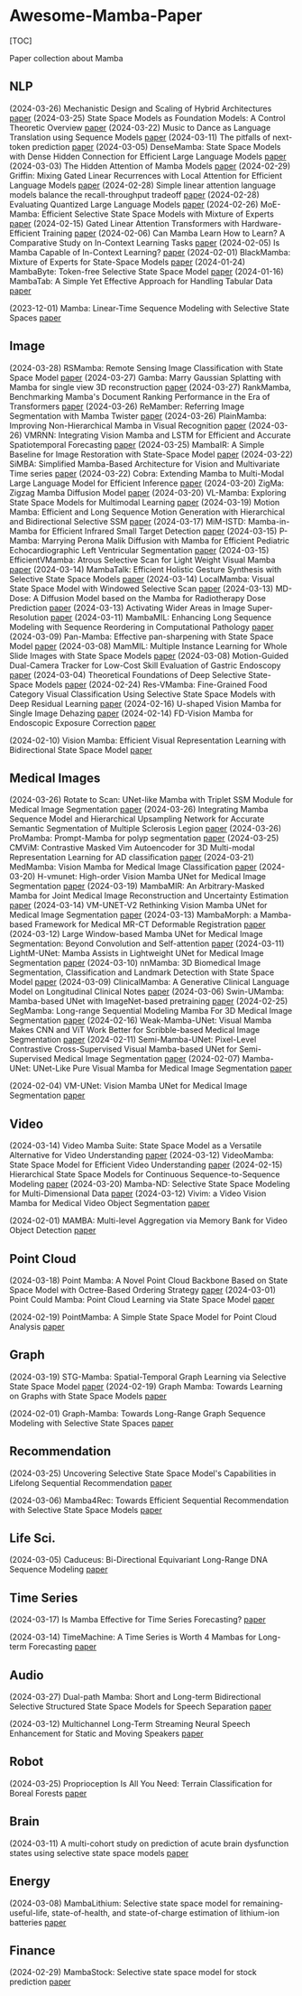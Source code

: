 # Awesome-Mamba-Paper
[TOC]

Paper collection about Mamba

## NLP
(2024-03-26) Mechanistic Design and Scaling of Hybrid Architectures [paper](http://arxiv.org/abs/2403.17844v1)
(2024-03-25) State Space Models as Foundation Models: A Control Theoretic Overview [paper](http://arxiv.org/abs/2403.16899v1)
(2024-03-22) Music to Dance as Language Translation using Sequence Models [paper](http://arxiv.org/abs/2403.15569v1)
(2024-03-11) The pitfalls of next-token prediction [paper](http://arxiv.org/abs/2403.06963v1)
(2024-03-05) DenseMamba: State Space Models with Dense Hidden Connection for Efficient Large Language Models [paper](http://arxiv.org/abs/2403.00818v2)
(2024-03-03) The Hidden Attention of Mamba Models [paper](http://arxiv.org/abs/2403.01590v1)
(2024-02-29) Griffin: Mixing Gated Linear Recurrences with Local Attention for Efficient Language Models [paper](http://arxiv.org/abs/2402.19427v1)
(2024-02-28) Simple linear attention language models balance the recall-throughput tradeoff [paper](http://arxiv.org/abs/2402.18668v1)
(2024-02-28) Evaluating Quantized Large Language Models [paper](http://arxiv.org/abs/2402.18158v1)
(2024-02-26) MoE-Mamba: Efficient Selective State Space Models with Mixture of Experts [paper](http://arxiv.org/abs/2401.04081v2)
(2024-02-15) Gated Linear Attention Transformers with Hardware-Efficient Training [paper](http://arxiv.org/abs/2312.06635v4)
(2024-02-06) Can Mamba Learn How to Learn? A Comparative Study on In-Context Learning Tasks [paper](http://arxiv.org/abs/2402.04248v1)
(2024-02-05) Is Mamba Capable of In-Context Learning? [paper](http://arxiv.org/abs/2402.03170v1)
(2024-02-01) BlackMamba: Mixture of Experts for State-Space Models [paper](http://arxiv.org/abs/2402.01771v1)
(2024-01-24) MambaByte: Token-free Selective State Space Model [paper](http://arxiv.org/abs/2401.13660v1)
(2024-01-16) MambaTab: A Simple Yet Effective Approach for Handling Tabular Data [paper](http://arxiv.org/abs/2401.08867v1)

(2023-12-01) Mamba: Linear-Time Sequence Modeling with Selective State Spaces [paper](http://arxiv.org/abs/2312.00752v1)

## Image
(2024-03-28) RSMamba: Remote Sensing Image Classification with State Space Model [paper](http://arxiv.org/abs/2403.19654v1)
(2024-03-27) Gamba: Marry Gaussian Splatting with Mamba for single view 3D reconstruction [paper](http://arxiv.org/abs/2403.18795v1)
(2024-03-27) RankMamba, Benchmarking Mamba's Document Ranking Performance in the Era of Transformers [paper](http://arxiv.org/abs/2403.18276v1)
(2024-03-26) ReMamber: Referring Image Segmentation with Mamba Twister [paper](http://arxiv.org/abs/2403.17839v1)
(2024-03-26) PlainMamba: Improving Non-Hierarchical Mamba in Visual Recognition [paper](http://arxiv.org/abs/2403.17695v1)
(2024-03-26) VMRNN: Integrating Vision Mamba and LSTM for Efficient and Accurate Spatiotemporal Forecasting [paper](http://arxiv.org/abs/2403.16536v2)
(2024-03-25) MambaIR: A Simple Baseline for Image Restoration with State-Space Model [paper](http://arxiv.org/abs/2402.15648v2)
(2024-03-22) SiMBA: Simplified Mamba-Based Architecture for Vision and Multivariate Time series [paper](http://arxiv.org/abs/2403.15360v1)
(2024-03-22) Cobra: Extending Mamba to Multi-Modal Large Language Model for Efficient Inference [paper](http://arxiv.org/abs/2403.14520v2)
(2024-03-20) ZigMa: Zigzag Mamba Diffusion Model [paper](http://arxiv.org/abs/2403.13802v1)
(2024-03-20) VL-Mamba: Exploring State Space Models for Multimodal Learning [paper](http://arxiv.org/abs/2403.13600v1)
(2024-03-19) Motion Mamba: Efficient and Long Sequence Motion Generation with Hierarchical and Bidirectional Selective SSM [paper](http://arxiv.org/abs/2403.07487v3)
(2024-03-17) MiM-ISTD: Mamba-in-Mamba for Efficient Infrared Small Target Detection [paper](http://arxiv.org/abs/2403.02148v3)
(2024-03-15) P-Mamba: Marrying Perona Malik Diffusion with Mamba for Efficient Pediatric Echocardiographic Left Ventricular Segmentation [paper](http://arxiv.org/abs/2402.08506v2)
(2024-03-15) EfficientVMamba: Atrous Selective Scan for Light Weight Visual Mamba [paper](http://arxiv.org/abs/2403.09977v1)
(2024-03-14) MambaTalk: Efficient Holistic Gesture Synthesis with Selective State Space Models [paper](http://arxiv.org/abs/2403.09471v1)
(2024-03-14) LocalMamba: Visual State Space Model with Windowed Selective Scan [paper](http://arxiv.org/abs/2403.09338v1)
(2024-03-13) MD-Dose: A Diffusion Model based on the Mamba for Radiotherapy Dose Prediction [paper](http://arxiv.org/abs/2403.08479v1)
(2024-03-13) Activating Wider Areas in Image Super-Resolution [paper](http://arxiv.org/abs/2403.08330v1)
(2024-03-11) MambaMIL: Enhancing Long Sequence Modeling with Sequence Reordering in Computational Pathology [paper](http://arxiv.org/abs/2403.06800v1)
(2024-03-09) Pan-Mamba: Effective pan-sharpening with State Space Model [paper](http://arxiv.org/abs/2402.12192v2)
(2024-03-08) MamMIL: Multiple Instance Learning for Whole Slide Images with State Space Models [paper](http://arxiv.org/abs/2403.05160v1)
(2024-03-08) Motion-Guided Dual-Camera Tracker for Low-Cost Skill Evaluation of Gastric Endoscopy [paper](http://arxiv.org/abs/2403.05146v1)
(2024-03-04) Theoretical Foundations of Deep Selective State-Space Models [paper](http://arxiv.org/abs/2402.19047v2)
(2024-02-24) Res-VMamba: Fine-Grained Food Category Visual Classification Using Selective State Space Models with Deep Residual Learning [paper](http://arxiv.org/abs/2402.15761v1)
(2024-02-16) U-shaped Vision Mamba for Single Image Dehazing [paper](http://arxiv.org/abs/2402.04139v4)
(2024-02-14) FD-Vision Mamba for Endoscopic Exposure Correction [paper](http://arxiv.org/abs/2402.06378v2)

(2024-02-10) Vision Mamba: Efficient Visual Representation Learning with Bidirectional State Space Model [paper](http://arxiv.org/abs/2401.09417v2)

## Medical Images
(2024-03-26) Rotate to Scan: UNet-like Mamba with Triplet SSM Module for Medical Image Segmentation [paper](http://arxiv.org/abs/2403.17701v1)
(2024-03-26) Integrating Mamba Sequence Model and Hierarchical Upsampling Network for Accurate Semantic Segmentation of Multiple Sclerosis Legion [paper](http://arxiv.org/abs/2403.17432v1)
(2024-03-26) ProMamba: Prompt-Mamba for polyp segmentation [paper](http://arxiv.org/abs/2403.13660v2)
(2024-03-25) CMViM: Contrastive Masked Vim Autoencoder for 3D Multi-modal Representation Learning for AD classification [paper](http://arxiv.org/abs/2403.16520v1)
(2024-03-21) MedMamba: Vision Mamba for Medical Image Classification [paper](http://arxiv.org/abs/2403.03849v2)
(2024-03-20) H-vmunet: High-order Vision Mamba UNet for Medical Image Segmentation [paper](http://arxiv.org/abs/2403.13642v1)
(2024-03-19) MambaMIR: An Arbitrary-Masked Mamba for Joint Medical Image Reconstruction and Uncertainty Estimation [paper](http://arxiv.org/abs/2402.18451v2)
(2024-03-14) VM-UNET-V2 Rethinking Vision Mamba UNet for Medical Image Segmentation [paper](http://arxiv.org/abs/2403.09157v1)
(2024-03-13) MambaMorph: a Mamba-based Framework for Medical MR-CT Deformable Registration [paper](http://arxiv.org/abs/2401.13934v4)
(2024-03-12) Large Window-based Mamba UNet for Medical Image Segmentation: Beyond Convolution and Self-attention [paper](http://arxiv.org/abs/2403.07332v1)
(2024-03-11) LightM-UNet: Mamba Assists in Lightweight UNet for Medical Image Segmentation [paper](http://arxiv.org/abs/2403.05246v2)
(2024-03-10) nnMamba: 3D Biomedical Image Segmentation, Classification and Landmark Detection with State Space Model [paper](http://arxiv.org/abs/2402.03526v2)
(2024-03-09) ClinicalMamba: A Generative Clinical Language Model on Longitudinal Clinical Notes [paper](http://arxiv.org/abs/2403.05795v1)
(2024-03-06) Swin-UMamba: Mamba-based UNet with ImageNet-based pretraining [paper](http://arxiv.org/abs/2402.03302v2)
(2024-02-25) SegMamba: Long-range Sequential Modeling Mamba For 3D Medical Image Segmentation [paper](http://arxiv.org/abs/2401.13560v3)
(2024-02-16) Weak-Mamba-UNet: Visual Mamba Makes CNN and ViT Work Better for Scribble-based Medical Image Segmentation [paper](http://arxiv.org/abs/2402.10887v1)
(2024-02-11) Semi-Mamba-UNet: Pixel-Level Contrastive Cross-Supervised Visual Mamba-based UNet for Semi-Supervised Medical Image Segmentation [paper](http://arxiv.org/abs/2402.07245v1)
(2024-02-07) Mamba-UNet: UNet-Like Pure Visual Mamba for Medical Image Segmentation [paper](http://arxiv.org/abs/2402.05079v1)

(2024-02-04) VM-UNet: Vision Mamba UNet for Medical Image Segmentation [paper](http://arxiv.org/abs/2402.02491v1)

## Video
(2024-03-14) Video Mamba Suite: State Space Model as a Versatile Alternative for Video Understanding [paper](http://arxiv.org/abs/2403.09626v1)
(2024-03-12) VideoMamba: State Space Model for Efficient Video Understanding [paper](http://arxiv.org/abs/2403.06977v2)
(2024-02-15) Hierarchical State Space Models for Continuous Sequence-to-Sequence Modeling [paper](http://arxiv.org/abs/2402.10211v1)
(2024-03-20) Mamba-ND: Selective State Space Modeling for Multi-Dimensional Data [paper](http://arxiv.org/abs/2402.05892v4)
(2024-03-12) Vivim: a Video Vision Mamba for Medical Video Object Segmentation [paper](http://arxiv.org/abs/2401.14168v3)

(2024-02-01) MAMBA: Multi-level Aggregation via Memory Bank for Video Object Detection [paper](http://arxiv.org/abs/2401.09923v2)

## Point Cloud
(2024-03-18) Point Mamba: A Novel Point Cloud Backbone Based on State Space Model with Octree-Based Ordering Strategy [paper](http://arxiv.org/abs/2403.06467v2)
(2024-03-01) Point Could Mamba: Point Cloud Learning via State Space Model [paper](http://arxiv.org/abs/2403.00762v1)

(2024-02-19) PointMamba: A Simple State Space Model for Point Cloud Analysis [paper](http://arxiv.org/abs/2402.10739v2)

## Graph
(2024-03-19) STG-Mamba: Spatial-Temporal Graph Learning via Selective State Space Model [paper](http://arxiv.org/abs/2403.12418v1)
(2024-02-19) Graph Mamba: Towards Learning on Graphs with State Space Models [paper](http://arxiv.org/abs/2402.08678v2)

(2024-02-01) Graph-Mamba: Towards Long-Range Graph Sequence Modeling with Selective State Spaces [paper](http://arxiv.org/abs/2402.00789v1)

## Recommendation
(2024-03-25) Uncovering Selective State Space Model's Capabilities in Lifelong Sequential Recommendation [paper](http://arxiv.org/abs/2403.16371v1)

(2024-03-06) Mamba4Rec: Towards Efficient Sequential Recommendation with Selective State Space Models [paper](http://arxiv.org/abs/2403.03900v1)

## Life Sci.
(2024-03-05) Caduceus: Bi-Directional Equivariant Long-Range DNA Sequence Modeling [paper](http://arxiv.org/abs/2403.03234v1)

## Time Series
(2024-03-17) Is Mamba Effective for Time Series Forecasting? [paper](http://arxiv.org/abs/2403.11144v1)

(2024-03-14) TimeMachine: A Time Series is Worth 4 Mambas for Long-term Forecasting [paper](http://arxiv.org/abs/2403.09898v1)

## Audio
(2024-03-27) Dual-path Mamba: Short and Long-term Bidirectional Selective Structured State Space Models for Speech Separation [paper](http://arxiv.org/abs/2403.18257v1)

(2024-03-12) Multichannel Long-Term Streaming Neural Speech Enhancement for Static and Moving Speakers [paper](http://arxiv.org/abs/2403.07675v1)

## Robot 
(2024-03-25) Proprioception Is All You Need: Terrain Classification for Boreal Forests [paper](http://arxiv.org/abs/2403.16877v1)

## Brain
(2024-03-11) A multi-cohort study on prediction of acute brain dysfunction states using selective state space models [paper](http://arxiv.org/abs/2403.07201v1)

## Energy
(2024-03-08) MambaLithium: Selective state space model for remaining-useful-life, state-of-health, and state-of-charge estimation of lithium-ion batteries [paper](http://arxiv.org/abs/2403.05430v1)

## Finance
(2024-02-29) MambaStock: Selective state space model for stock prediction [paper](http://arxiv.org/abs/2402.18959v1)